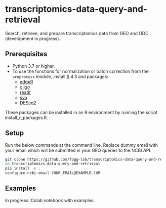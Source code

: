 # transcriptomics-data-query-and-retrieval
Search, retrieve, and prepare transcriptomics data from GEO and GDC (development in progress).

## Prerequisites
- Python 3.7 or higher.
- To use the functions for normalization or batch correction from the `preprocess` module, install [R](https://www.r-project.org/) 4.3 and packages:
  - [edgeR](https://bioconductor.org/packages/release/bioc/html/edgeR.html)
  - [oligo](https://www.bioconductor.org/packages/release/bioc/html/oligo.html)
  - [readr](https://cran.r-project.org/web/packages/readr/index.html)
  - [sva](https://bioconductor.org/packages/release/bioc/html/sva.html)
  - [DESeq2](https://bioconductor.org/packages/release/bioc/html/DESeq2.html)

These packages can be installed in an R environment by running the script install_r_packages.R.

## Setup

Run the below commands at the command line. Replace dummy email with your email which will be submitted in your GEO queries to the NCBI API.
```zsh
git clone https://github.com/fogg-lab/transcriptomics-data-query-and-retrieval.git
cd transcriptomics-data-query-and-retrieval
pip install -e .
configure-ncbi-email YOUR_EMAIL@EXAMPLE.COM
```

## Examples

In progress: Colab notebook with examples.
